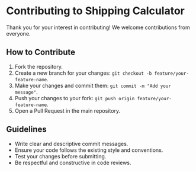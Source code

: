 # Contributing to Shipping Calculator

Thank you for your interest in contributing! We welcome contributions from everyone.

## How to Contribute
1. Fork the repository.
2. Create a new branch for your changes: `git checkout -b feature/your-feature-name`.
3. Make your changes and commit them: `git commit -m "Add your message"`.
4. Push your changes to your fork: `git push origin feature/your-feature-name`.
5. Open a Pull Request in the main repository.

## Guidelines
- Write clear and descriptive commit messages.
- Ensure your code follows the existing style and conventions.
- Test your changes before submitting.
- Be respectful and constructive in code reviews.
